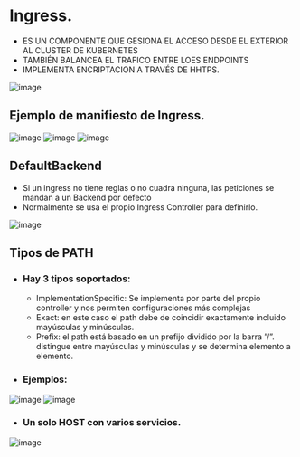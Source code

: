 # Ingress.
- ES UN COMPONENTE QUE GESIONA EL ACCESO DESDE EL EXTERIOR AL CLUSTER DE KUBERNETES
- TAMBIÉN BALANCEA EL TRAFICO ENTRE LOES ENDPOINTS
- IMPLEMENTA ENCRIPTACION A TRAVÉS DE HHTPS.

![image](https://github.com/user-attachments/assets/04666deb-96fa-4d66-a613-57c7656c5d6a)

## Ejemplo de manifiesto de Ingress.
![image](https://github.com/user-attachments/assets/fb736924-03d3-4882-afa6-f85963dfa340)
![image](https://github.com/user-attachments/assets/dbaa659a-319a-41f0-b7d6-6525f5e520c4)
![image](https://github.com/user-attachments/assets/42898bca-3d9e-4e02-8ca6-28c519bdd0d0)

## DefaultBackend
- Si un ingress no tiene reglas o no cuadra ninguna, las peticiones se mandan a un Backend por defecto
- Normalmente se usa el propio Ingress Controller para definirlo.

![image](https://github.com/user-attachments/assets/806134c6-fffd-4c9f-8447-befe6910405a)

## Tipos de PATH
- ### Hay 3 tipos soportados:
  - ImplementationSpecific: Se implementa por parte del propio controller y nos permiten configuraciones más complejas
  - Exact: en este caso el path debe de coincidir exactamente incluido mayúsculas y minúsculas.
  - Prefix: el path está basado en un prefijo dividido por la barra ”/”. distingue entre mayúsculas y minúsculas y se determina elemento a elemento.

- ### Ejemplos:
![image](https://github.com/user-attachments/assets/19e3e0bc-8467-4fde-a268-331ce046ca30)
![image](https://github.com/user-attachments/assets/b2e1772a-c88c-468d-9eaf-b994fa8d4fd4)

- ### Un solo HOST con varios servicios.
![image](https://github.com/user-attachments/assets/e252bde9-a7b6-4f16-b84b-7e874a948b27)
